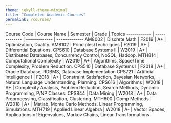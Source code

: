 ```yaml
---
theme: jekyll-theme-minimal
title: "Completed Academic Courses"
permalink: /courses/
---
```


Course Code | Course Name | Semester | Grade | Topics
------------ | ------------- | ------------- | -------------
AM8002 | Discrete Math | F2019 | A+ | Optimization, Duality.
AM8102 | Principles/Techniques | F2019 | A+ | Differential Equations. 
CPS610 | Database Systems II | W2019 | A+ | Distributed Databases, Concurrency Control, NoSQL, Hadoop.
MTH814 | Computational Complexity | W2019 | A+ | Algorithms, Space/Time Complexity, Problem Reduction. 
CPS510 | Database Systems I | F2018 | A+ | Oracle Database, RDBMS, Database Implementation
CPS721 | Artificial Intelligence I | F2018 | A+ | Constraint Satisfaction, Bayesian Networks, Natural Language Understanding, Planning.
CPS616 | Algorithms | W2018 | A+ | Complexity Analysis, Problem Reduction, Search Methods, Dynamic Programming, P/NP Classes.
CPS844 | Data Mining | W2018 | A+ | Data Preprocessing, Classification, Clustering. 
MTH600 | Comp Methods | W2018 | A+ | Matlab, Monte Carlo Methods, Linear Programming, Simulations.
MTH719 | Applied Linear Algebra | W2018 | A- | Vector Spaces, Applications of Eigenvalues, Markov Chains, Linear Transformations



